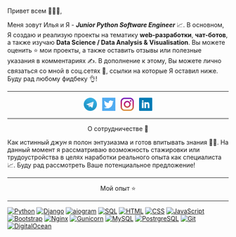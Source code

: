 Привет всем 👋👋👋,

Меня зовут Илья и Я - ***Junior Python Software Engineer*** 📈. 
В основном, Я создаю и реализую проекты на тематику **web-разработки**, **чат-ботов**, а также изучаю **Data Science
/ Data Analysis & Visualisation**. Вы можете оценить ⭐ мои проекты, а также оставить отзывы или полезные указания в комментариях ✍.
В дополнение к этому, Вы можете лично связаться со мной в соц.сетях 📨, ссылки на которые Я оставил ниже. Буду рад любому фидбеку 👌!

---

<p align='center'>
<a href="https://t.me/ilya_romanov1ch"><img height="30" src="https://github.com/kizilov-ilya/kizilov-ilya/blob/sources/icons/telegram.png?raw=true"></a>&nbsp;&nbsp;
<a href="https://twitter.com/ElijahKizilov"><img height="30" src="https://github.com/kizilov-ilya/kizilov-ilya/blob/sources/icons/twitter.png?raw=true"></a>&nbsp;&nbsp;
<a href="https://www.instagram.com/ilya._romanovich/"><img height="30" src="https://github.com/kizilov-ilya/kizilov-ilya/blob/sources/icons/instagram.jpg?raw=true"></a>&nbsp;&nbsp;
<a href="https://www.linkedin.com/in/ilya-kizilov/"><img height="30" src="https://github.com/kizilov-ilya/kizilov-ilya/blob/sources/icons/linkedin.png?raw=true"></a>
</p>

---

<p align='center'>О сотрудничестве 🤝</p>

Как истинный *джун* я полон энтузиазма и готов впитывать знания 🧑‍💻. На данный момент я рассматриваю возможность стажировки или
трудоустройства в целях наработки реального опыта как специалиста 📈. Буду рад рассмотреть Ваше потенциальное предложение!

---
<p align='center'>Мой опыт ⭐</p>

---

[![Python](https://img.shields.io/badge/Language-Python-blue?logo=python)]()
[![Django](https://img.shields.io/badge/Framework-Django-%23067300?logo=django)]()
[![aiogram](https://img.shields.io/badge/Tool-aiogram-%2300d4d0?logo=Telegram)]()
[![SQL](https://img.shields.io/badge/Language-SQL-%23004d8c?logo=sql)]()
[![HTML](https://img.shields.io/badge/Markup-HTML-%23ff5e00?logo=html5)]()
[![CSS](https://img.shields.io/badge/Style-CSS-%2300c4eb?logo=css3)]()
[![JavaScript](https://img.shields.io/badge/Language-JavaScript-%23edd500?logo=javascript)]()
[![Bootstrap](https://img.shields.io/badge/Framework-Bootstrap-%23a400c4?logo=bootstrap)]()
[![Nginx](https://img.shields.io/badge/Server-Nginx-%23009900?logo=nginx)]()
[![Gunicorn](https://img.shields.io/badge/Server-Gunicorn-%23489747?logo=gunicorn)]()
[![MySQL](https://img.shields.io/badge/RDBMS-MySQL-%23004d8c?logo=mysql)]()
[![PostrgreSQL](https://img.shields.io/badge/RDBMS-PostgreSQL-%23336791?logo=postgresql)]()
[![Git](https://img.shields.io/badge/VCS-Git-%23ff4400?logo=git)]()
[![DigitalOcean](https://img.shields.io/badge/Server-DigitalOcean-%230080FF?logo=digitalocean)]()

